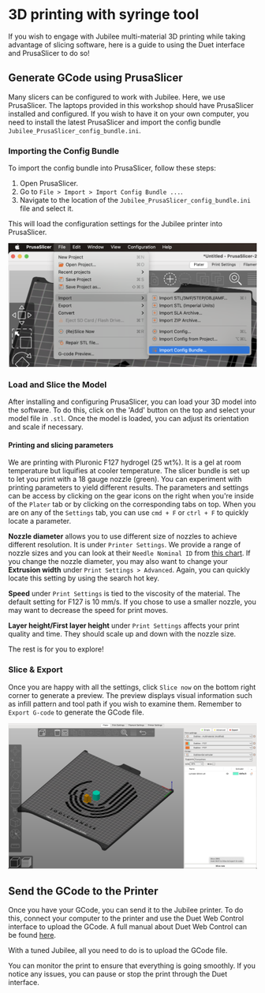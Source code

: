 # 3D printing with syringe tool

If you wish to engage with Jubilee multi-material 3D printing while taking advantage of slicing software, here is a guide to using the Duet interface and PrusaSlicer to do so!

## Generate GCode using PrusaSlicer

Many slicers can be configured to work with Jubilee. Here, we use PrusaSlicer. The laptops provided in this workshop should have PrusaSlicer installed and configured. If you wish to have it on your own computer, you need to install the latest PrusaSlicer and import the config bundle `Jubilee_PrusaSlicer_config_bundle.ini`.

### Importing the Config Bundle
To import the config bundle into PrusaSlicer, follow these steps:

1. Open PrusaSlicer.
2. Go to `File > Import > Import Config Bundle ...`.
3. Navigate to the location of the `Jubilee_PrusaSlicer_config_bundle.ini` file and select it.

This will load the configuration settings for the Jubilee printer into PrusaSlicer.

![Import Config](import_config_bundle.png)

### Load and Slice the Model
After installing and configuring PrusaSlicer, you can load your 3D model into the software. To do this, click on the 'Add' button on the top and select your model file in `.stl`. Once the model is loaded, you can adjust its orientation and scale if necessary.

#### Printing and slicing parameters

We are printing with Pluronic F127 hydrogel (25 wt%). It is a gel at room temperature but liquifies at cooler temperature. The slicer bundle is set up to let you print with a 18 gauge nozzle (green). You can experiment with printing parameters to yield different results. The parameters and settings can be access by clicking on the gear icons on the right when you're inside of the `Plater` tab or by clicking on the corresponding tabs on top. When you are on any of the `Settings` tab, you can use `cmd + F` or `ctrl + F` to quickly locate a parameter.

**Nozzle diameter** allows you to use different size of nozzles to achieve different resolution. It is under `Printer Settings`. We provide a range of nozzle sizes and you can look at their `Needle Nominal ID` from [this chart](https://www.hamiltoncompany.com/laboratory-products/needles-knowledge/needle-gauge-chart).
If you change the nozzle diameter, you may also want to change your **Extrusion width** under `Print Settings > Advanced`. Again, you can quickly locate this setting by using the search hot key.

**Speed** under `Print Settings` is tied to the viscosity of the material. The default setting for F127 is 10 mm/s. If you chose to use a smaller nozzle, you may want to decrease the speed for print moves.

**Layer height/First layer height** under `Print Settings` affects your print quality and time. They should scale up and down with the nozzle size.

The rest is for you to explore!

### Slice & Export
Once you are happy with all the settings, click `Slice now` on the bottom right corner to generate a preview. The preview displays visual information such as infill pattern and tool path if you wish to examine them. Remember to `Export G-code` to generate the GCode file.

![Slice now](slice_now.png)

## Send the GCode to the Printer
Once you have your GCode, you can send it to the Jubilee printer. To do this, connect your computer to the printer and use the Duet Web Control interface to upload the GCode. A full manual about Duet Web Control can be found [here](https://docs.duet3d.com/User_manual/Reference/Duet_Web_Control_Manual).

With a tuned Jubilee, all you need to do is to upload the GCode file.

You can monitor the print to ensure that everything is going smoothly. If you notice any issues, you can pause or stop the print through the Duet interface.